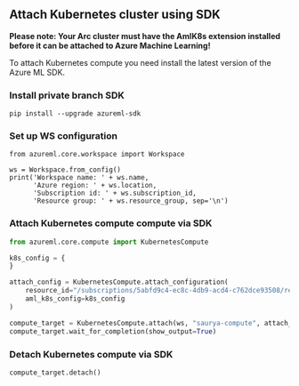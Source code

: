 ## Attach Kubernetes cluster using SDK
**Please note:  Your Arc cluster must have the AmlK8s extension installed before it can be attached to Azure Machine Learning!**

To attach Kubernetes compute you need install the latest version of the Azure ML SDK.

### Install private branch SDK
```
pip install --upgrade azureml-sdk
```

### Set up WS configuration
```
from azureml.core.workspace import Workspace

ws = Workspace.from_config()
print('Workspace name: ' + ws.name,
      'Azure region: ' + ws.location,
      'Subscription id: ' + ws.subscription_id,
      'Resource group: ' + ws.resource_group, sep='\n')
```      

### Attach Kubernetes compute compute via SDK
```python
from azureml.core.compute import KubernetesCompute

k8s_config = {
}

attach_config = KubernetesCompute.attach_configuration(
    resource_id="/subscriptions/5abfd9c4-ec8c-4db9-acd4-c762dce93508/resourceGroups/aks-eng-rg/providers/Microsoft.Kubernetes/connectedClusters/arcAksE",
    aml_k8s_config=k8s_config
)

compute_target = KubernetesCompute.attach(ws, "saurya-compute", attach_config)
compute_target.wait_for_completion(show_output=True)
```

### Detach Kubernetes compute via SDK
```
compute_target.detach()
```
